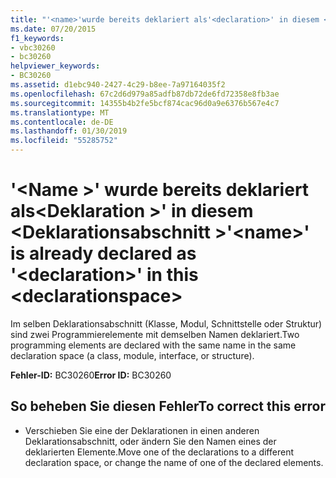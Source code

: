 ```yaml
---
title: "'<name>'wurde bereits deklariert als'<declaration>' in diesem <declarationspace>"
ms.date: 07/20/2015
f1_keywords:
- vbc30260
- bc30260
helpviewer_keywords:
- BC30260
ms.assetid: d1ebc940-2427-4c29-b8ee-7a97164035f2
ms.openlocfilehash: 67c2d6d979a85adfb87db72de6fd72358e8fb3ae
ms.sourcegitcommit: 14355b4b2fe5bcf874cac96d0a9e6376b567e4c7
ms.translationtype: MT
ms.contentlocale: de-DE
ms.lasthandoff: 01/30/2019
ms.locfileid: "55285752"
---
```

# <a name="name-is-already-declared-as-declaration-in-this-declarationspace"></a><span data-ttu-id="94a9a-102">'\<Name >' wurde bereits deklariert als\<Deklaration >' in diesem \<Deklarationsabschnitt ></span><span class="sxs-lookup"><span data-stu-id="94a9a-102">'\<name>' is already declared as '\<declaration>' in this \<declarationspace></span></span>
<span data-ttu-id="94a9a-103">Im selben Deklarationsabschnitt (Klasse, Modul, Schnittstelle oder Struktur) sind zwei Programmierelemente mit demselben Namen deklariert.</span><span class="sxs-lookup"><span data-stu-id="94a9a-103">Two programming elements are declared with the same name in the same declaration space (a class, module, interface, or structure).</span></span>  
  
 <span data-ttu-id="94a9a-104">**Fehler-ID:** BC30260</span><span class="sxs-lookup"><span data-stu-id="94a9a-104">**Error ID:** BC30260</span></span>  
  
## <a name="to-correct-this-error"></a><span data-ttu-id="94a9a-105">So beheben Sie diesen Fehler</span><span class="sxs-lookup"><span data-stu-id="94a9a-105">To correct this error</span></span>  
  
-   <span data-ttu-id="94a9a-106">Verschieben Sie eine der Deklarationen in einen anderen Deklarationsabschnitt, oder ändern Sie den Namen eines der deklarierten Elemente.</span><span class="sxs-lookup"><span data-stu-id="94a9a-106">Move one of the declarations to a different declaration space, or change the name of one of the declared elements.</span></span>